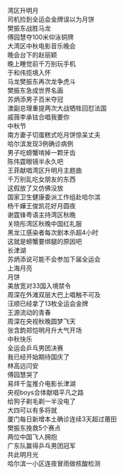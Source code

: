 湾区升明月  
司机捡到全运会金牌误以为月饼  
樊振东战胜马龙  
傅园慧夺100米仰泳铜牌  
大湾区中秋电影音乐晚会  
晚会台下的赵丽颖  
晚上睡觉前千万别玩手机  
于和伟揽境入怀  
马龙樊振东再次龙争虎斗  
樊振东急成世界名画  
苏炳添男子百米夺冠  
澳副总理重提两次大战牺牲回怼法国  
戚薇李承铉合唱我要你  
中秋节  
南方妻子切蛋糕式吃月饼惊呆丈夫  
哈尔滨发现3例确诊病例  
男子吃螃蟹啃掉一颗牙齿  
陈伟霆眼镜半永久吧  
王菲献唱湾区升明月主题曲  
千万别乱吃女朋友的东西  
这假放了又仿佛没放  
国家卫生健康委派工作组赴哈尔滨  
杨千嬅王俊凯花好月圆夜  
谢霆锋粤语主持湾区秋晚  
关晓彤湾区秋晚中国红礼服  
黑龙江感染者每次剧本杀超4小时  
这就是螃蟹要绑腿的原因吧  
长津湖  
苏炳添说可能不会参加下届全运会  
上海月亮  
月饼  
美放宽对33国入境禁令  
周深在外滩双层大巴上唱触不可及  
汪顺已经拿了13枚全运会金牌  
王源流动的青春  
周深在央视秋晚圆梦飞天  
张含韵郑恺明月升大气开场  
中秋快乐  
全运会乒乓男团决赛  
我已经开始期待国庆了  
林高远闫安  
傅园慧哭了  
易烊千玺推介电影长津湖  
央视boys合体献唱平凡之路  
给狗子剃毛剃一半没电了  
大四可以有多将就  
厦门每日新增本土确诊连续3天超过莆田  
樊振东挽救5个赛点  
两位中国飞人拥抱  
广东队赢得乒乓男团冠军  
共此明月光  
哈尔滨一小区连夜冒雨做核酸检测  
